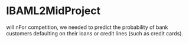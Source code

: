 # IBAML2MidProject
 will nFor competition, we needed to predict the probability of bank customers defaulting on their loans or credit lines (such as credit cards).
